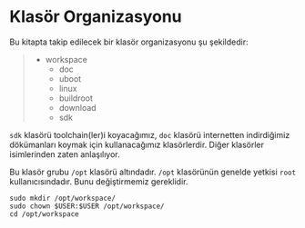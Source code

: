 # Klasör Organizasyonu 

Bu kitapta takip edilecek bir klasör organizasyonu şu şekildedir: 

>* workspace
>    * doc
>    * uboot
>    * linux
>    * buildroot
>    * download
>    * sdk

`sdk` klasörü toolchain(ler)i koyacağımız, `doc` klasörü internetten indirdiğimiz dökümanları koymak için kullanacağımız klasörlerdir. Diğer klasörler isimlerinden zaten anlaşılıyor. 

Bu klasör grubu `/opt` klasörü altındadır. `/opt` klasörünün genelde yetkisi `root` kullanıcısındadır. Bunu değiştirmemiz gereklidir.

~~~~
sudo mkdir /opt/workspace/
sudo chown $USER:$USER /opt/workspace/
cd /opt/workspace
~~~~
